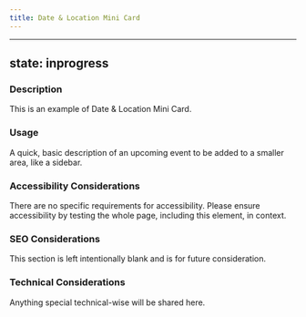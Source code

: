 ```yaml
---
title: Date & Location Mini Card
---
```


---
state: inprogress
---

### Description
This is an example of Date & Location Mini Card.

### Usage
A quick, basic description of an upcoming event to be added to a smaller area, like a sidebar.

### Accessibility Considerations
There are no specific requirements for accessibility. Please ensure accessibility by testing the whole page, including this element, in context.

### SEO Considerations
This section is left intentionally blank and is for future consideration.

### Technical Considerations
Anything special technical-wise will be shared here.
